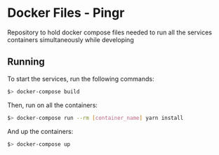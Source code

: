# Docker Files - Pingr

Repository to hold docker compose files needed to run all the services containers simultaneously while developing

## Running

To start the services, run the following commands:

```bash
$> docker-compose build
```
Then, run on all the containers:
```bash
$> docker-compose run --rm [container_name] yarn install
```

And up the containers:
```bash
$> docker-compose up
```
